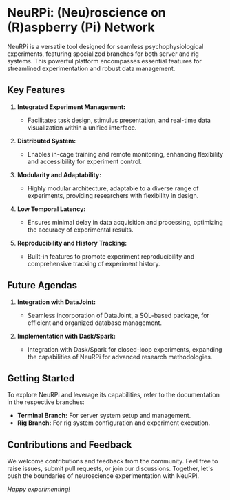 # NeuRPi: (Neu)roscience on (R)aspberry (Pi) Network

NeuRPi is a versatile tool designed for seamless psychophysiological experiments, featuring specialized branches for both server and rig systems. This powerful platform encompasses essential features for streamlined experimentation and robust data management.

## Key Features

1. **Integrated Experiment Management:**

   - Facilitates task design, stimulus presentation, and real-time data visualization within a unified interface.

2. **Distributed System:**

   - Enables in-cage training and remote monitoring, enhancing flexibility and accessibility for experiment control.

3. **Modularity and Adaptability:**

   - Highly modular architecture, adaptable to a diverse range of experiments, providing researchers with flexibility in design.

4. **Low Temporal Latency:**

   - Ensures minimal delay in data acquisition and processing, optimizing the accuracy of experimental results.

5. **Reproducibility and History Tracking:**
   - Built-in features to promote experiment reproducibility and comprehensive tracking of experiment history.

## Future Agendas

1. **Integration with DataJoint:**

   - Seamless incorporation of DataJoint, a SQL-based package, for efficient and organized database management.

2. **Implementation with Dask/Spark:**
   - Integration with Dask/Spark for closed-loop experiments, expanding the capabilities of NeuRPi for advanced research methodologies.

## Getting Started

To explore NeuRPi and leverage its capabilities, refer to the documentation in the respective branches:

- **Terminal Branch:** For server system setup and management.
- **Rig Branch:** For rig system configuration and experiment execution.

## Contributions and Feedback

We welcome contributions and feedback from the community. Feel free to raise issues, submit pull requests, or join our discussions. Together, let's push the boundaries of neuroscience experimentation with NeuRPi.

_Happy experimenting!_
